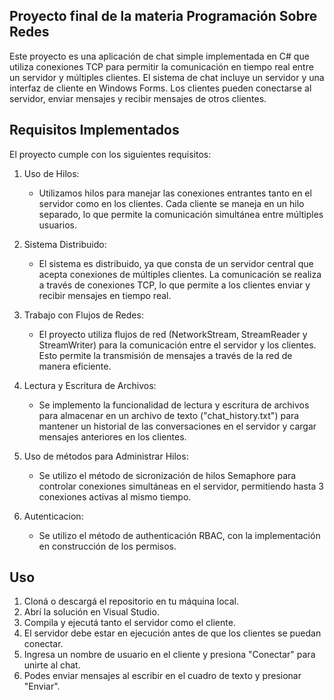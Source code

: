 ## Proyecto final de la materia Programación Sobre Redes

Este proyecto es una aplicación de chat simple implementada en C# que utiliza conexiones TCP para permitir la comunicación en tiempo real entre un servidor y múltiples clientes. El sistema de chat incluye un servidor y una interfaz de cliente en Windows Forms. Los clientes pueden conectarse al servidor, enviar mensajes y recibir mensajes de otros clientes.

## Requisitos Implementados

El proyecto cumple con los siguientes requisitos:

1. Uso de Hilos: 
   - Utilizamos hilos para manejar las conexiones entrantes tanto en el servidor como en los clientes. Cada cliente se maneja en un hilo separado, lo que permite la comunicación simultánea entre múltiples usuarios.

2. Sistema Distribuido:
   - El sistema es distribuido, ya que consta de un servidor central que acepta conexiones de múltiples clientes. La comunicación se realiza a través de conexiones TCP, lo que permite a los clientes enviar y recibir mensajes en tiempo real.

3. Trabajo con Flujos de Redes:
   - El proyecto utiliza flujos de red (NetworkStream, StreamReader y StreamWriter) para la comunicación entre el servidor y los clientes. Esto permite la transmisión de mensajes a través de la red de manera eficiente.

4. Lectura y Escritura de Archivos:
   - Se implemento la funcionalidad de lectura y escritura de archivos para almacenar en un archivo de texto  ("chat_history.txt") para mantener un historial de las conversaciones en el servidor y cargar mensajes anteriores en los clientes.

5. Uso de métodos para Administrar Hilos:
   - Se utilizo el método de sicronización de hilos Semaphore para controlar conexiones simultáneas en el servidor, permitiendo hasta 3 conexiones activas al mismo tiempo.

6. Autenticacion:
   - Se utilizo el método de authenticación RBAC, con la implementación en construcción de los permisos. 

## Uso

1. Cloná o descargá el repositorio en tu máquina local.
2. Abrí la solución en Visual Studio.
3. Compila y ejecutá tanto el servidor como el cliente.
4. El servidor debe estar en ejecución antes de que los clientes se puedan conectar.
5. Ingresa un nombre de usuario en el cliente y presiona "Conectar" para unirte al chat.
6. Podes enviar mensajes al escribir en el cuadro de texto y presionar "Enviar".

